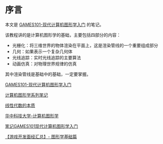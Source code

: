 # 序言

本文是 [GAMES101-现代计算机图形学入门](bilibili.com/video/BV1X7411F744) 的笔记。

该教程讲的是计算机图形学的基础，主要包括四部分的内容：

* 光栅化：将三维世界的物体渲染在平面上，这是渲染管线的一个重要组成部分
* 几何：如果表示一个复杂几何体
* 光线追踪：实时光线追踪的主要算法
* 动画仿真：对物理世界规律的仿真

其中渲染管线是基础中的基础，一定要掌握。

[GAMES101-现代计算机图形学入门](bilibili.com/video/BV1X7411F744)

[计算机图形学系列笔记](https://www.zhihu.com/column/c_1249465121615204352)

[线性代数的本质](https://www.bilibili.com/video/BV1ys411472E)

[华中科技大学-计算机图形学](https://www.bilibili.com/video/BV1Zj411f7S3)

[笔记GAMES101现代计算机图形学入门](https://www.zhihu.com/column/c_1277336980535975936)

[【游戏开发面经汇总】- 图形学基础篇](https://zhuanlan.zhihu.com/p/430541328)
